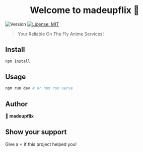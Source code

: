 <h1 align="center">Welcome to madeupflix 👋</h1>
<p>
  <img alt="Version" src="https://img.shields.io/badge/version-0.1.0-blue.svg?cacheSeconds=2592000" />
  <a href="#" target="_blank">
    <img alt="License: MIT" src="https://img.shields.io/badge/License-MIT-yellow.svg" />
  </a>
</p>

> Your Reliable On The Fly Anime Services!

## Install

```sh
npm install
```

## Usage

```sh
npm run dev # or npm run serve
```

## Author

👤 **madeupflix**


## Show your support

Give a ⭐️ if this project helped you!
